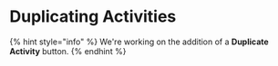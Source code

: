 # Duplicating Activities

{% hint style="info" %}
We're working on the addition of a **Duplicate Activity** button.&#x20;
{% endhint %}
